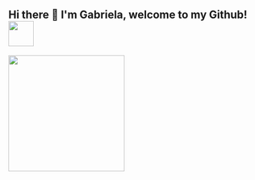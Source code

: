 <h2> Hi there 👋 I'm Gabriela, welcome to my Github!<img src="https://media.giphy.com/media/mGcNjsfWAjY5AEZNw6/giphy.gif" width="50"></h2>

<img align='center' src="https://media4.giphy.com/media/LHZyixOnHwDDy/giphy.gif?cid=790b7611845e93444c1c5b60e954aa80cdfbb4702585523c&rid=giphy.gif&ct=g" width="230">

<!--
**gabrielac3/gabrielac3** is a ✨ _special_ ✨ repository because its `README.md` (this file) appears on your GitHub profile.

Here are some ideas to get you started:

- 🔭 I’m currently working on ...
- 🌱 I’m currently learning ...
- 👯 I’m looking to collaborate on ...
- 🤔 I’m looking for help with ...
- 💬 Ask me about ...
- 📫 How to reach me: ...
- 😄 Pronouns: ...
- ⚡ Fun fact: ...
-->
